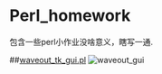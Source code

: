 # Perl_homework
包含一些perl小作业没啥意义，瞎写一通.

##[waveout_tk_gui.pl](https://github.com/Ideasay/Perl_homework/blob/master/waveout_tk_gui.pl)
![waveout_gui](https://github.com/Ideasay/Perl_homework/blob/master/graph/gui_waveout.png)
